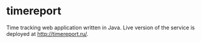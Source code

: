 # timereport
Time tracking web application written in Java. Live version of the service is deployed at http://timereport.ru/.
